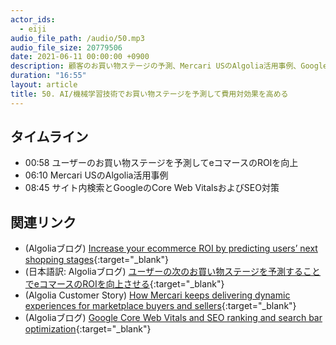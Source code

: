 ```yaml
---
actor_ids:
  - eiji
audio_file_path: /audio/50.mp3
audio_file_size: 20779506 
date: 2021-06-11 00:00:00 +0900
description: 顧客のお買い物ステージの予測、Mercari USのAlgolia活用事例、GoogleのCore Web VitalsとSEO対策について話しました
duration: "16:55"
layout: article
title: 50. AI/機械学習技術でお買い物ステージを予測して費用対効果を高める
---
```


## タイムライン

- 00:58 ユーザーのお買い物ステージを予測してeコマースのROIを向上
- 06:10 Mercari USのAlgolia活用事例
- 08:45 サイト内検索とGoogleのCore Web VitalsおよびSEO対策

## 関連リンク

- (Algoliaブログ) [Increase your ecommerce ROI by predicting users’ next shopping stages](https://www.algolia.com/blog/ai/increase-your-ecommerce-roi-by-predicting-users-next-shopping-stages/){:target="_blank"}
- (日本語訳: Algoliaブログ) [ユーザーの次のお買い物ステージを予測することでeコマースのROIを向上させる](https://shinodogg.com/2021/06/10/increase-your-ecommerce-roi-by-predicting-users-next-shopping-stages/){:target="_blank"}
- (Algolia Customer Story) [How Mercari keeps delivering dynamic experiences for marketplace buyers and sellers](https://resources.algolia.com/customer-stories/mercari){:target="_blank"}
- (Algoliaブログ) [Google Core Web Vitals and SEO ranking and search bar optimization](https://www.algolia.com/blog/ux/google-core-web-vitals-seo-rankings-search-bar-optimization/){:target="_blank"}